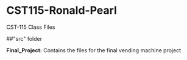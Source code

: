 # CST115-Ronald-Pearl

CST-115 Class Files

##"src" folder

<strong>Final_Project:</strong> Contains the files for the final vending machine project
	 